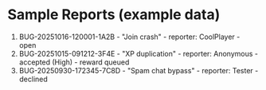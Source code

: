 # Sample Reports (example data)
1) BUG-20251016-120001-1A2B - "Join crash" - reporter: CoolPlayer - open
2) BUG-20251015-091212-3F4E - "XP duplication" - reporter: Anonymous - accepted (High) - reward queued
3) BUG-20250930-172345-7C8D - "Spam chat bypass" - reporter: Tester - declined
